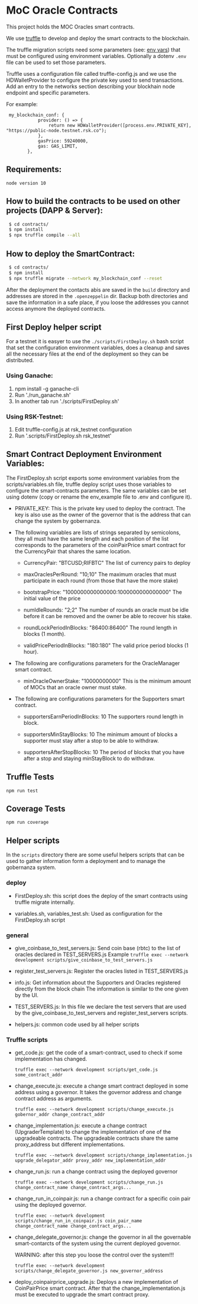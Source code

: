 # MoC Oracle Contracts

This project holds the MOC Oracles smart contracts. 

We use [truffle](https://www.trufflesuite.com/) to develop and deploy the smart contracts
to the blockchain.

The truffle migration scripts need some parameters 
(see: [env vars](#smart-contract-deployment-environment-variables)) that must be 
configured using environment variables. Optionally a dotenv `.env` file can be used to 
set those parameters. 

Truffle uses a configuration file called truffle-config.js and we use the HDWalletProvider to
configure the private key used to send transactions. 
Add an entry to the networks section describing your blockhain node endpoint and specific parameters. 

For example:

```
 my_blockchain_conf: {
            provider: () => {
                return new HDWalletProvider([process.env.PRIVATE_KEY], "https://public-node.testnet.rsk.co");
            },
            gasPrice: 59240000,
            gas: GAS_LIMIT,
        },
```  
 
 
## Requirements:

```
node version 10
```

## How to build the contracts to be used on other projects (DAPP & Server):

```bash
 $ cd contracts/
 $ npm install
 $ npx truffle compile --all
```

## How to deploy the SmartContract:

```bash
 $ cd contracts/
 $ npm install
 $ npx truffle migrate --network my_blockchain_conf --reset
```
After the deployment the contacts abis are saved in the `build` directory
and addresses are stored in the `.openzeppelin` dir. Backup both directories and
save the information in a safe place, if you loose the addresses you cannot access
anymore the deployed contracts.

## First Deploy helper script 

For a testnet it is easyer to use the `./scripts/FirstDeploy.sh` bash script that 
set the configuration environment variables, does a cleanup and saves all the necessary files 
at the end of the deployment so they can be distributed.  


### Using Ganache:

1) npm install -g ganache-cli
2) Run './run_ganache.sh'
3) In another tab run './scripts/FirstDeploy.sh'

### Using RSK-Testnet:

1) Edit truffle-config.js at rsk_testnet configuration
2) Run '.scripts/FirstDeploy.sh rsk_testnet'


## Smart Contract Deployment Environment Variables:

The FirstDeploy.sh script exports some environment variables from the scripts/variables.sh file, truffle 
deploy script uses those variables to configure the smart-contracts parameters.
The same variables can be set using dotenv (copy or rename the env_example file to .env and configure it).

- PRIVATE_KEY: This is the private key used to deploy the contract. The key is also use as the
owner of the governor that is the address that can change the system by gobernanza. 

- The following variables are lists of strings separated by semicolons, they all must have the same length and each 
position of the list corresponds to the parameters of the coinPairPrice smart contract for the CurrencyPair 
that shares the same location.
 
    - CurrencyPair: "BTCUSD;RIFBTC"
     The list of currency pairs to deploy
  
    - maxOraclesPerRound: "10;10"
      The maximum oracles that must participate in each round (from those that have the more stake)
      
    - bootstrapPrice: "1000000000000000:1000000000000000"
      The initial value of the price 
      
    - numIdleRounds: "2;2"
      The number of rounds an oracle must be idle before it can be removed and the owner be able to recover his stake.
    
    - roundLockPeriodInBlocks: "86400:86400"
      The round length in blocks (1 month).
    
    - validPricePeriodInBlocks: "180:180"
      The valid price period blocks (1 hour).
    
- The following are configurations parameters for the OracleManager smart contract.        
    
    - minOracleOwnerStake: "10000000000" 
      This is the minimum amount of MOCs that an oracle owner must stake.  
      
- The following are configurations parameters for the Supporters smart contract.        
    
    - supportersEarnPeriodInBlocks: 10
      The supporters round length in block.
      
    - supportersMinStayBlocks: 10
      The minimum amount of blocks a supporter must stay after a stop to be able to withdraw.
      
    - supportersAfterStopBlocks: 10
      The period of blocks that you have after a stop and staying minStayBlock to do withdraw.
  

## Truffle Tests

```
npm run test
```

## Coverage Tests

```
npm run coverage
```


## Helper scripts

In the `scripts` directory there are some useful helpers scripts that can be used to gather information
form a deployment and to manage the gobernanza system.

### deploy

- FirstDeploy.sh: this script does the deploy of the smart contracts using truffle migrate internally.

- variables.sh, variables_test.sh: Used as configuration for the FirstDeploy.sh script


### general

- give_coinbase_to_test_servers.js: Send coin base (rbtc) to the list of oracles declared in TEST_SERVERS.js
    Example ```truffle exec --network development scripts/give_coinbase_to_test_servers.js```

- register_test_servers.js: Register the oracles listed in TEST_SERVERS.js 

- info.js: Get information about the Supporters and Oracles registered directly from the block chain
    The information is similar to the one given by the UI.

- TEST_SERVERS.js: In this file we declare the test servers that are used by the give_coinbase_to_test_servers 
    and register_test_servers scripts.

- helpers.js: common code used by all helper scripts

### Truffle scripts

- get_code.js: get the code of a smart-contract, used to check if some implementation has changed.
    
    ```truffle exec --network development scripts/get_code.js some_contract_addr```
 
- change_execute.js: execute a change smart contract deployed in some address using a governor. It
    takes the governor address and change contract address as arguments.
    
    ```truffle exec --network development scripts/change_execute.js gobernor_addr change_contract_addr```

- change_implementation.js: execute a change contract (UpgraderTemplate) to change the implementation
    of one of the upgradeable contracts. The upgradeable contracts share the same proxy_address but different implementations.
    
    ```truffle exec --network development scripts/change_implementation.js upgrade_delegator_addr proxy_addr new_implementation_addr```

- change_run.js: run a change contract using the deployed governor
    
    ```truffle exec --network development scripts/change_run.js change_contract_name change_contract_args... ```

- change_run_in_coinpair.js: run a change contract for a specific coin pair using the deployed governor.
    
    ```truffle exec --network development scripts/change_run_in_coinpair.js coin_pair_name change_contract_name change_contract_args... ```

- change_delegate_governor.js: change the governor in all the governable smart-contarcts of the system using
    the current deployed governor.
    
    WARNING: after this step you loose the control over the system!!!
     
    ```truffle exec --network development scripts/change_delegate_governor.js new_governor_address ```

- deploy_coinpairprice_upgrade.js: Deploys a new implementation of CoinPairPrice smart contract. After that the
    change_implementation.js must be executed to upgrade the smart contract proxy.

